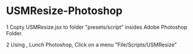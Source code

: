 # USMResize-Photoshop

1 Copty USMResize.jsx to  folder "presets/script" insides Adobe Photoshop Folder.


2 Using , Lunch Photoshop, Click on a menu  "File/Scripts/USMResize"
